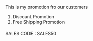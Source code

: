 This is my promotion fro our customers

1. Discount Promotion
2. Free Shipping Promotion

####
SALES CODE : SALES50
